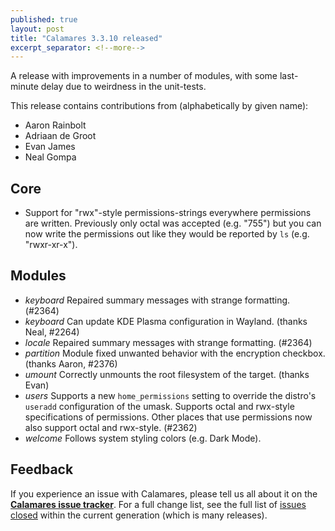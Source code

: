 ```yaml
---
published: true
layout: post
title: "Calamares 3.3.10 released"
excerpt_separator: <!--more-->
---
```


A release with improvements in a number of modules, with some last-minute delay
due to weirdness in the unit-tests.

<!--more-->

This release contains contributions from (alphabetically by given name):
 - Aaron Rainbolt
 - Adriaan de Groot
 - Evan James
 - Neal Gompa

## Core ##
 - Support for "rwx"-style permissions-strings everywhere permissions are written.
   Previously only octal was accepted (e.g. "755") but you can now write the
   permissions out like they would be reported by `ls` (e.g. "rwxr-xr-x").

## Modules ##
 - *keyboard* Repaired summary messages with strange formatting. (#2364)
 - *keyboard* Can update KDE Plasma configuration in Wayland. (thanks Neal, #2264)
 - *locale* Repaired summary messages with strange formatting. (#2364)
 - *partition* Module fixed unwanted behavior with the encryption checkbox. (thanks Aaron, #2376)
 - *umount* Correctly unmounts the root filesystem of the target. (thanks Evan)
 - *users* Supports a new `home_permissions` setting to override the
   distro's `useradd` configuration of the umask. Supports octal and rwx-style
   specifications of permissions. Other places that use permissions now also
   support octal and rwx-style. (#2362)
 - *welcome* Follows system styling colors (e.g. Dark Mode).


## Feedback ##

If you experience an issue with Calamares, please tell us all about it
on the [**Calamares issue tracker**][1]. For a full change list, see
the full list of [issues closed][2] within the current generation (which is many releases).

[1]: https://github.com/calamares/calamares/issues
[2]: https://github.com/calamares/calamares/milestone/83
